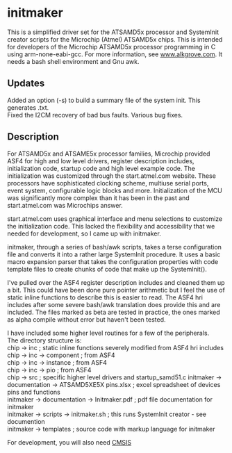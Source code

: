 
# initmaker
This is a simplified driver set for the ATSAMD5x processor and SystemInit creator scripts for the Microchip (Atmel) ATSAMD5x chips. 
This is intended for developers of the Microchip ATSAMD5x processor programming in C using arm-none-eabi-gcc. For more information, see www.alkgrove.com. It needs a bash shell environment and Gnu awk. 
## Updates
Added an option (-s) to build a summary file of the system init. This generates <cfg>.txt.  
Fixed the I2CM recovery of bad bus faults. 
Various bug fixes. 
## Description
For ATSAMD5x and ATSAME5x processor families, Microchip  provided ASF4 for high and low level drivers, register description includes, initialization code, startup code and high level example code. The initialization was customized through the start.atmel.com website.
These processors have sophisticated clocking scheme, multiuse serial ports, event system, configurable logic blocks and more. Initialization of the MCU was significantly more complex than it has been in the past and start.atmel.com was Microchips answer. 

start.atmel.com uses graphical interface and menu selections to customize the initialization code. This lacked the flexibility and accessibility that we needed for development, so I came up with initmaker. 

initmaker, through a series of bash/awk scripts, takes a terse configuration file and converts it into a rather large SystemInit procedure. It uses a basic macro expansion parser that takes the configuration properties with code template files to create chunks of code that make up the SystemInit().

I've pulled over the ASF4 register description includes and cleaned them up a bit. This could have been done pure pointer arithmetic but I feel the use of static inline functions to describe this is easier to read. The ASF4 hri includes after some severe bash/awk translation does provide this and are included. The files marked as beta are tested in practice, the ones marked as alpha compile without error but haven't been tested. 

I have included some higher level routines for a few of the peripherals.  
The directory structure is:  
chip -> inc  ; static inline functions severely modified from ASF4 hri includes  
chip -> inc -> component ; from ASF4  
chip -> inc -> instance ; from ASF4  
chip -> inc -> pio ; from ASF4  
chip -> src ; specific higher level drivers and startup_samd51.c
initmaker -> documentation -> ATSAMD5XE5X pins.xlsx ; excel spreadsheet of devices pins and functions  
initmaker -> documentation -> Initmaker.pdf ; pdf file documentation for initmaker  
initmaker -> scripts -> initmaker.sh ; this runs SystemInit creator - see documention  
initmaker -> templates ; source code with markup language for initmaker  

For development, you will also need [CMSIS](https://developer.arm.com/embedded/cmsis)




